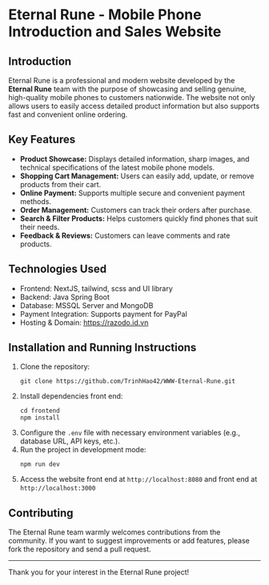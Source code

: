 # Eternal Rune - Mobile Phone Introduction and Sales Website

## Introduction
Eternal Rune is a professional and modern website developed by the **Eternal Rune** team with the purpose of showcasing and selling genuine, high-quality mobile phones to customers nationwide. The website not only allows users to easily access detailed product information but also supports fast and convenient online ordering.

## Key Features
- **Product Showcase:** Displays detailed information, sharp images, and technical specifications of the latest mobile phone models.
- **Shopping Cart Management:** Users can easily add, update, or remove products from their cart.
- **Online Payment:** Supports multiple secure and convenient payment methods.
- **Order Management:** Customers can track their orders after purchase.
- **Search & Filter Products:** Helps customers quickly find phones that suit their needs.
- **Feedback & Reviews:** Customers can leave comments and rate products.

## Technologies Used
- Frontend: NextJS, tailwind, scss and UI library
- Backend: Java Spring Boot
- Database: MSSQL Server and MongoDB
- Payment Integration: Supports payment for PayPal
- Hosting & Domain: https://razodo.id.vn

## Installation and Running Instructions
1. Clone the repository:
    ```
    git clone https://github.com/TrinhHao42/WWW-Eternal-Rune.git
    ```
2. Install dependencies front end:
    ```
    cd frontend
    npm install
    ```
3. Configure the `.env` file with necessary environment variables (e.g., database URL, API keys, etc.).
4. Run the project in development mode:
    ```
    npm run dev
    ```
5. Access the website front end at `http://localhost:8080` and front end at `http://localhost:3000`

## Contributing
The Eternal Rune team warmly welcomes contributions from the community. If you want to suggest improvements or add features, please fork the repository and send a pull request.

---

Thank you for your interest in the Eternal Rune project!



